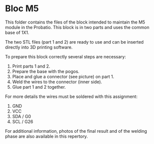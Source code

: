 # Bloc M5

This folder contains the files of the block intended to maintain the M5 module in the Probatio. This block is in two parts and uses the common base of 1X1.

The two STL files (part 1 and 2) are ready to use and can be inserted directly into 3D printing software.

To prepare this block correctly several steps are necessary:
1. Print parts 1 and 2.
2. Prepare the base with the pogos.
3. Place and glue a connector (see picture) on part 1.
4. Weld the wires to the connector (inner side).
5. Glue part 1 and 2 together.

For more details the wires must be soldered with this assignment:
1. GND
2. VCC
3. SDA / G0
4. SCL / G26

For additional information, photos of the final result and of the welding phase are also available in this repertory.
